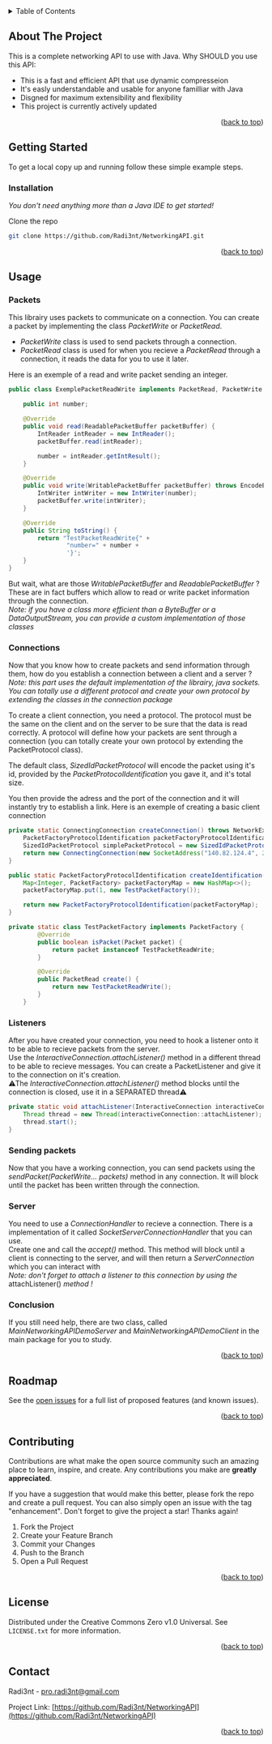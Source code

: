 <details>
  <summary>Table of Contents</summary>
  <ol>
    <li>
      <a href="#about-the-project">About The Project</a>
    </li>
    <li>
      <a href="#getting-started">Getting Started</a>
      <ul>
        <li><a href="#installation">Installation</a></li>
        <li><a href="#usage">Usage</a></li>
      </ul>
    </li>
    <li><a href="#roadmap">Roadmap</a></li>
    <li><a href="#contributing">Contributing</a></li>
    <li><a href="#license">License</a></li>
    <li><a href="#contact">Contact</a></li>
  </ol>
</details>



<!-- ABOUT THE PROJECT -->
## About The Project

This is a complete networking API to use with Java.
Why SHOULD you use this API:
* This is a fast and efficient API that use dynamic compresseion
* It's easly understandable and usable for anyone familliar with Java
* Disgned for maximum extensibility and flexibility
* This project is currently actively updated

<p align="right">(<a href="#top">back to top</a>)</p>


<!-- GETTING STARTED -->
## Getting Started

To get a local copy up and running follow these simple example steps.

### Installation

_You don't need anything more than a Java IDE to get started!_

Clone the repo
   ```sh
   git clone https://github.com/Radi3nt/NetworkingAPI.git
   ```

<p align="right">(<a href="#top">back to top</a>)</p>



<!-- USAGE EXAMPLES -->
## Usage

### Packets

This librairy uses packets to communicate on a connection.
You can create a packet by implementing the class _PacketWrite_ or _PacketRead_. 
  * _PacketWrite_ class is used to send packets through a connection. 
  * _PacketRead_ class is used for when you recieve a _PacketRead_ through a connection, it reads the data for you to use it later.
  
Here is an exemple of a read and write packet sending an integer.

```Java
public class ExemplePacketReadWrite implements PacketRead, PacketWrite {

    public int number;

    @Override
    public void read(ReadablePacketBuffer packetBuffer) {
        IntReader intReader = new IntReader();
        packetBuffer.read(intReader);

        number = intReader.getIntResult();
    }

    @Override
    public void write(WritablePacketBuffer packetBuffer) throws EncodeException {
        IntWriter intWriter = new IntWriter(number);
        packetBuffer.write(intWriter);
    }

    @Override
    public String toString() {
        return "TestPacketReadWrite{" +
                "number=" + number +
                '}';
    }
}
```

But wait, what are those _WritablePacketBuffer_ and _ReadablePacketBuffer_ ? These are in fact buffers which allow to read or write packet information through the connection.   
*Note: if you have a class more efficient than a ByteBuffer or a DataOutputStream, you can provide a custom implementation of those classes*   
   
    
### Connections

Now that you know how to create packets and send information through them, how do you establish a connection between a client and a server ?   
*Note: this part uses the default implementation of the librairy, java sockets. You can totally use a different protocol and create your own protocol by extending the classes in the connection package*   
   
    
To create a client connection, you need a protocol. The protocol must be the same on the client and on the server to be sure that the data is read correctly. 
A protocol will define how your packets are sent through a connection (you can totally create your own protocol by extending the PacketProtocol class).  
   
The default class, _SizedIdPacketProtocol_ will encode the packet using it's id, provided by the _PacketProtocolIdentification_ you gave it, and it's total size.
  
You then provide the adress and the port of the connection and it will instantly try to establish a link. Here is an exemple of creating a basic client connection

```Java
private static ConnectingConnection createConnection() throws NetworkException {
    PacketFactoryProtocolIdentification packetFactoryProtocolIdentification = createIdentification();
    SizedIdPacketProtocol simplePacketProtocol = new SizedIdPacketProtocol(packetFactoryProtocolIdentification);
    return new ConnectingConnection(new SocketAddress("140.82.124.4", 25565), simplePacketProtocol, System.out::println);
}

public static PacketFactoryProtocolIdentification createIdentification() {
    Map<Integer, PacketFactory> packetFactoryMap = new HashMap<>();
    packetFactoryMap.put(1, new TestPacketFactory());

    return new PacketFactoryProtocolIdentification(packetFactoryMap);
}

private static class TestPacketFactory implements PacketFactory {
        @Override
        public boolean isPacket(Packet packet) {
            return packet instanceof TestPacketReadWrite;
        }

        @Override
        public PacketRead create() {
            return new TestPacketReadWrite();
        }
    }
```


### Listeners

After you have created your connection, you need to hook a listener onto it to be able to recieve packets from the server.   
Use the _InteractiveConnection.attachListener()_ method in a different thread to be able to recieve messages. You can create a PacketListener and give it to the connection on it's creation.   
⚠The _InteractiveConnection.attachListener()_ method blocks until the connection is closed, use it in a SEPARATED thread⚠   

```Java
private static void attachListener(InteractiveConnection interactiveConnection) {
    Thread thread = new Thread(interactiveConnection::attachListener);
    thread.start();
}
```

### Sending packets

Now that you have a working connection, you can send packets using the _sendPacket(PacketWrite... packets)_ method in any connection. It will block until the packet has been written through the connection.

### Server

You need to use a _ConnectionHandler_ to recieve a connection. There is a implementation of it called _SocketServerConnectionHandler_ that you can use.   
Create one and call the _accept()_ method. This method will block until a client is connecting to the server, and will then return a _ServerConnection_ which you can interact with   
_Note: don't forget to attach a listener to this connection by using the_ attachListener() _method !_

### Conclusion

If you still need help, there are two class, called _MainNetworkingAPIDemoServer_ and _MainNetworkingAPIDemoClient_ in the main package for you to study.

<p align="right">(<a href="#top">back to top</a>)</p>



<!-- ROADMAP -->
## Roadmap

See the [open issues](https://github.com/Radi3nt/MultiplayerAPI/issues) for a full list of proposed features (and known issues).

<p align="right">(<a href="#top">back to top</a>)</p>



<!-- CONTRIBUTING -->
## Contributing

Contributions are what make the open source community such an amazing place to learn, inspire, and create. Any contributions you make are **greatly appreciated**.

If you have a suggestion that would make this better, please fork the repo and create a pull request. You can also simply open an issue with the tag "enhancement".
Don't forget to give the project a star! Thanks again!

1. Fork the Project
2. Create your Feature Branch
3. Commit your Changes
4. Push to the Branch
5. Open a Pull Request

<p align="right">(<a href="#top">back to top</a>)</p>



<!-- LICENSE -->
## License

Distributed under the Creative Commons Zero v1.0 Universal. See `LICENSE.txt` for more information.

<p align="right">(<a href="#top">back to top</a>)</p>



<!-- CONTACT -->
## Contact

Radi3nt - pro.radi3nt@gmail.com

Project Link: [https://github.com/Radi3nt/NetworkingAPI](https://github.com/Radi3nt/NetworkingAPI)

<p align="right">(<a href="#top">back to top</a>)</p>
